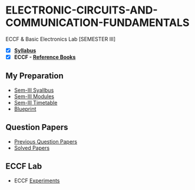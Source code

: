 # ELECTRONIC-CIRCUITS-AND-COMMUNICATION-FUNDAMENTALS
 ECCF & Basic Electronics Lab [SEMESTER III] 
 
 - [X] **[Syllabus](https://github.com/Amey-Thakur/ELECTRONIC-CIRCUITS-AND-COMMUNICATION-FUNDAMENTALS/blob/main/SE-Comps_CBCGS_Syllabus.pdf)**
 - [x] **ECCF - [Reference Books](https://github.com/Amey-Thakur/ELECTRONIC-CIRCUITS-AND-COMMUNICATION-FUNDAMENTALS/tree/main/Reference%20Books)**

## My Preparation
 - [Sem-III Syallbus](https://github.com/Amey-Thakur/ELECTRONIC-CIRCUITS-AND-COMMUNICATION-FUNDAMENTALS/blob/main/My%20Preparation/Note_2019-09-26_13_54_38_159.png)
 - [Sem-III Modules](https://github.com/Amey-Thakur/ELECTRONIC-CIRCUITS-AND-COMMUNICATION-FUNDAMENTALS/blob/main/My%20Preparation/Note_2019-09-26_14_10_59_854.png)
 - [Sem-III Timetable](https://github.com/Amey-Thakur/ELECTRONIC-CIRCUITS-AND-COMMUNICATION-FUNDAMENTALS/blob/main/My%20Preparation/Note_2019-09-26_14_17_40_056.png)
 - [Blueprint](https://github.com/Amey-Thakur/ELECTRONIC-CIRCUITS-AND-COMMUNICATION-FUNDAMENTALS/blob/main/Blueprint%20(ECCF).png)

## Question Papers
 - [Previous Question Papers](https://github.com/Amey-Thakur/ELECTRONIC-CIRCUITS-AND-COMMUNICATION-FUNDAMENTALS/tree/main/Quesion%20Papers/Previous%20Quesion%20Papers)
 - [Solved Papers](https://github.com/Amey-Thakur/ELECTRONIC-CIRCUITS-AND-COMMUNICATION-FUNDAMENTALS/tree/main/Quesion%20Papers/ECCF%20Solved%20Papers)

## ECCF Lab
 - ECCF [Experiments](https://github.com/Amey-Thakur/ELECTRONIC-CIRCUITS-AND-COMMUNICATION-FUNDAMENTALS/blob/main/ECCF%20Experiments.pdf)
